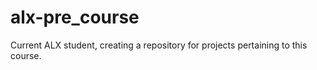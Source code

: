 # alx-pre_course
Current ALX student, creating a repository for projects pertaining to this course.
